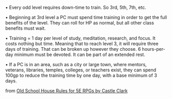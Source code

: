 • Every odd level requires down-time to train. So 3rd, 5th, 7th, etc.

• Beginning at 3rd level a PC must spend time training in order to get the full benefits of the level. They can roll for HP as normal, but all other class benefits must wait.

• Training = 1 day per level of study, meditation, research, and focus. It costs nothing but time. Meaning that to reach level 3, it will require three days of training. That can be broken up however they choose. 6 hours-per-day minimum must be devoted. It can be part of an extended rest.

• If a PC is in an area, such as a city or large town, where mentors, veterans, libraries, temples, colleges, or teachers exist, they can spend 100gp to reduce the training time by one day, with a base minimum of 3 days.

from [Old School House Rules for 5E RPGs by Castle Clark](https://preview.drivethrurpg.com/en/product/446004/old-school-house-rules-for-5e-rpgs)